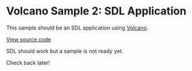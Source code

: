 # Volcano Sample 2: SDL Application

This sample should be an SDL application using
[Volcano](https://github.com/ndsol/volcano).

[View source code](./)

SDL should work but a sample is not ready yet.

Check back later!
